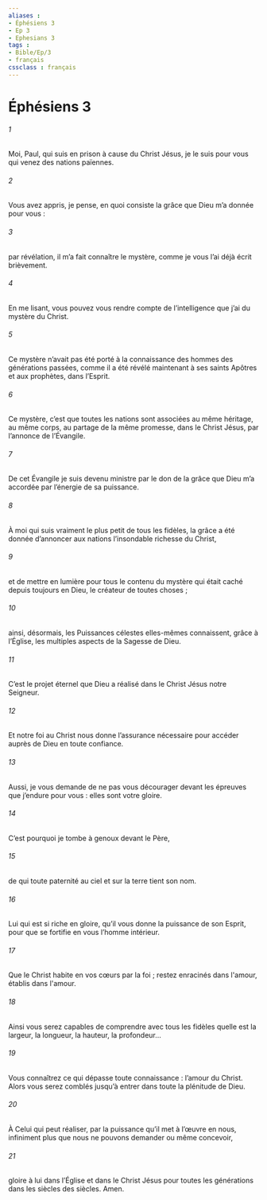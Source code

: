 ```yaml
---
aliases : 
- Éphésiens 3
- Ep 3
- Ephesians 3
tags : 
- Bible/Ep/3
- français
cssclass : français
---
```


# Éphésiens 3

###### 1
Moi, Paul, qui suis en prison à cause du Christ Jésus, je le suis pour vous qui venez des nations païennes.
###### 2
Vous avez appris, je pense, en quoi consiste la grâce que Dieu m’a donnée pour vous :
###### 3
par révélation, il m’a fait connaître le mystère, comme je vous l’ai déjà écrit brièvement.
###### 4
En me lisant, vous pouvez vous rendre compte de l’intelligence que j’ai du mystère du Christ.
###### 5
Ce mystère n’avait pas été porté à la connaissance des hommes des générations passées, comme il a été révélé maintenant à ses saints Apôtres et aux prophètes, dans l’Esprit.
###### 6
Ce mystère, c’est que toutes les nations sont associées au même héritage, au même corps, au partage de la même promesse, dans le Christ Jésus, par l’annonce de l’Évangile.
###### 7
De cet Évangile je suis devenu ministre par le don de la grâce que Dieu m’a accordée par l’énergie de sa puissance.
###### 8
À moi qui suis vraiment le plus petit de tous les fidèles, la grâce a été donnée d’annoncer aux nations l’insondable richesse du Christ,
###### 9
et de mettre en lumière pour tous le contenu du mystère qui était caché depuis toujours en Dieu, le créateur de toutes choses ;
###### 10
ainsi, désormais, les Puissances célestes elles-mêmes connaissent, grâce à l’Église, les multiples aspects de la Sagesse de Dieu.
###### 11
C’est le projet éternel que Dieu a réalisé dans le Christ Jésus notre Seigneur.
###### 12
Et notre foi au Christ nous donne l’assurance nécessaire pour accéder auprès de Dieu en toute confiance.
###### 13
Aussi, je vous demande de ne pas vous décourager devant les épreuves que j’endure pour vous : elles sont votre gloire.
###### 14
C’est pourquoi je tombe à genoux devant le Père,
###### 15
de qui toute paternité au ciel et sur la terre tient son nom.
###### 16
Lui qui est si riche en gloire, qu’il vous donne la puissance de son Esprit, pour que se fortifie en vous l’homme intérieur.
###### 17
Que le Christ habite en vos cœurs par la foi ; restez enracinés dans l'amour, établis dans l'amour.
###### 18
Ainsi vous serez capables de comprendre avec tous les fidèles quelle est la largeur, la longueur, la hauteur, la profondeur…
###### 19
Vous connaîtrez ce qui dépasse toute connaissance : l’amour du Christ. Alors vous serez comblés jusqu’à entrer dans toute la plénitude de Dieu.
###### 20
À Celui qui peut réaliser, par la puissance qu’il met à l’œuvre en nous, infiniment plus que nous ne pouvons demander ou même concevoir,
###### 21
gloire à lui dans l’Église et dans le Christ Jésus pour toutes les générations dans les siècles des siècles. Amen.
